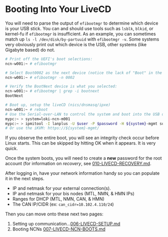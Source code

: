 # Booting Into Your LiveCD

You will need to parse the output of `efibootmgr` to determine which device is your USB stick. You can and should use tools such as `lsblk`, `blkid`, or kernel-fu if `efibootmgr` is insufficient. As an example, you can sometimes match up `ls -l /dev/disk/by-partuuid` with `efibootmgr -v`.  Some systems very obviously print out which device is the USB, other systems (like Gigabyte based) do not.

```bash
# Print off the UEFI's boot selections:
ncn-w001:~ # efibootmgr

# Select Boot0002 as the next device (notice the lack of "Boot" in the ID number.
ncn-w001:~ # efibootmgr -n 0002

# Verify the BootNext device is what you selected:
ncn-w001:~ # efibootmgr | grep -i bootnext
BootNext
```

```bash
# Boot up, setup the liveCD (nics/dnsmasq/ipxe)
ncn-w001:~ # reboot                                                       
# Use the Serial-over-LAN to control the system and boot into the USB drive                 
mypc:~ > system=loki-ncn-m001
mypc:~ > ipmitool -I lanplus -U $user -P $password -H ${system}-mgmt sol activate
# Or use the iKVM: https://${system}-mgmt/
```

If you observe the entire boot, you will see an integrity check occur before Linux starts. This can be skipped by hitting OK when it appears. It is very quick.


Once the system boots, you will need to create a **new** password for the root account (for information
on _recovery_, see [010-LIVECD-RECOVERY.md](010-LIVECD-RECOVERY.md).

After logging in, have your network information handy so you can populate it in the next steps.
- IP and netmask for your external connection(s).
- IP and netmask for your bis nodes (MTL, NMN, & HMN IPs)
- Ranges for DHCP (MTL, NMN, CAN, & HMN)
- The CAN IP/CIDR (ex: `can_cidr=10.102.4.110/24`)

Then you can move onto these next two pages:
1. Setting up communication...[006-LIVECD-SETUP.md](006-LIVECD-SETUP.md)
2. Booting NCNs [007-LIVECD-NCN-BOOTS.md](007-LIVECD-NCN-BOOTS.md)
